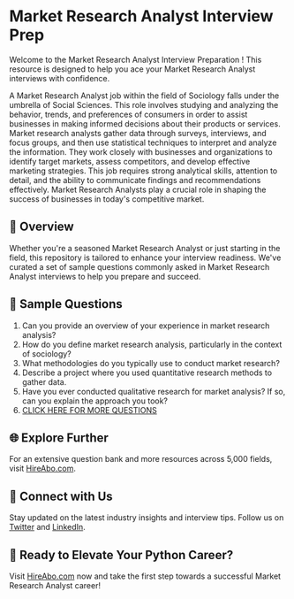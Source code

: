 # Market Research Analyst Interview Prep

Welcome to the Market Research Analyst Interview Preparation ! This resource is designed to help you ace your Market Research Analyst interviews with confidence.

A Market Research Analyst job within the field of Sociology falls under the umbrella of Social Sciences. This role involves studying and analyzing the behavior, trends, and preferences of consumers in order to assist businesses in making informed decisions about their products or services. Market research analysts gather data through surveys, interviews, and focus groups, and then use statistical techniques to interpret and analyze the information. They work closely with businesses and organizations to identify target markets, assess competitors, and develop effective marketing strategies. This job requires strong analytical skills, attention to detail, and the ability to communicate findings and recommendations effectively. Market Research Analysts play a crucial role in shaping the success of businesses in today's competitive market.

## 🚀 Overview

Whether you're a seasoned Market Research Analyst or just starting in the field, this repository is tailored to enhance your interview readiness. We've curated a set of sample questions commonly asked in Market Research Analyst interviews to help you prepare and succeed.

## 📝 Sample Questions

1. Can you provide an overview of your experience in market research analysis?
2. How do you define market research analysis, particularly in the context of sociology?
3. What methodologies do you typically use to conduct market research?
4. Describe a project where you used quantitative research methods to gather data.
5. Have you ever conducted qualitative research for market analysis? If so, can you explain the approach you took?
6. [CLICK HERE FOR MORE QUESTIONS](https://hireabo.com/job/7_1_13/Market%20Research%20Analyst)

## 🌐 Explore Further

For an extensive question bank and more resources across 5,000 fields, visit [HireAbo.com](https://www.hireabo.com).

## 📱 Connect with Us

Stay updated on the latest industry insights and interview tips. Follow us on [Twitter](https://twitter.com/hireabo) and [LinkedIn](https://www.linkedin.com/in/hire-abo-3609972a8/).

## 🚀 Ready to Elevate Your Python Career?

Visit [HireAbo.com](https://www.hireabo.com) now and take the first step towards a successful Market Research Analyst career!